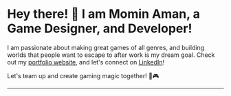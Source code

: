 # Hey there! 👋 I am Momin Aman, a Game Designer, and Developer! 
I am passionate about making great games of all genres, and building worlds that people want to escape to after work is my dream goal. Check out my [portfolio website](https://mominaman.com/), and let's connect on [LinkedIn](https://www.linkedin.com/in/mominaman/)!

Let's team up and create gaming magic together! 🚀🎮

---
